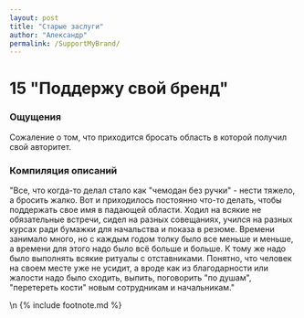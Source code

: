 ```yaml
---
layout: post
title: "Старые заслуги"
author: "Александр"
permalink: /SupportMyBrand/
---
```


# 15 "Поддержу свой бренд"

### Ощущения
Сожаление о том, что приходится бросать область в которой получил свой авторитет.

### Компиляция описаний
"Все, что когда-то делал стало как "чемодан без ручки" - нести тяжело, а бросить жалко. Вот и приходилось постоянно что-то делать, чтобы поддержать свое имя в падающей области. Ходил на всякие не обязательные встречи, сидел на разных совещаниях, учился на разных курсах ради бумажки для начальства и показа в резюме. Времени занимало много, но с каждым годом толку было все меньше и меньше, а времени для этого надо было всё больше и больше. К тому же надо было выполнять всякие ритуалы с отставниками. Понятно, что человек на своем месте уже не усидит, а вроде как из благодарности или жалости надо было сходить, выпить, поговорить "по душам", "перетереть кости" новым сотрудникам и начальникам." 

\n {% include footnote.md %}
